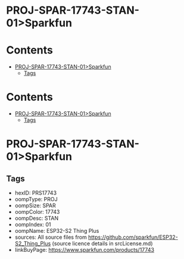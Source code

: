 
PROJ-SPAR-17743-STAN-01>Sparkfun
================================

Contents
========

* [PROJ-SPAR-17743-STAN-01>Sparkfun](#proj-spar-17743-stan-01sparkfun)
	* [Tags](#tags)

Contents
========

* [PROJ-SPAR-17743-STAN-01>Sparkfun](#proj-spar-17743-stan-01sparkfun)
	* [Tags](#tags)

# PROJ-SPAR-17743-STAN-01>Sparkfun

## Tags

- hexID: PRS17743
- oompType: PROJ
- oompSize: SPAR
- oompColor: 17743
- oompDesc: STAN
- oompIndex: 01
- oompName: ESP32-S2 Thing Plus
- sources: All source files from https://github.com/sparkfun/ESP32-S2_Thing_Plus (source licence details in srcLicense.md)
- linkBuyPage: https://www.sparkfun.com/products/17743
